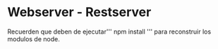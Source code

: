 # Webserver - Restserver

Recuerden que deben de ejecutar''' npm install ''' para reconstruir los modulos de node.